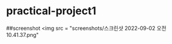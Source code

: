 # practical-project1

##screenshot
<img src = "screenshots/스크린샷 2022-09-02 오전 10.41.37.png"</img>
